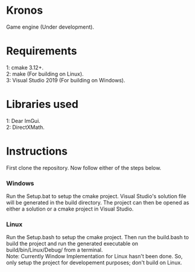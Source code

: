 # Kronos
Game engine (Under development).

# Requirements
1: cmake 3.12+.\
2: make (For building on Linux).\
3: Visual Studio 2019 (For building on Windows).

# Libraries used
1: Dear ImGui.\
2: DirectXMath.

# Instructions
First clone the repository. Now follow either of the steps below.

### Windows
Run the Setup.bat to setup the cmake project. Visual Studio's solution file will be generated in the build directory. The project can then be opened as either a solution or a cmake project in Visual Studio.
	
### Linux
Run the Setup.bash to setup the cmake project. Then run the build.bash to build the project and run the generated executable on build/bin/Linux/Debug/ from a terminal.\
Note: Currently Window Implementation for Linux hasn't been done. So, only setup the project for developement purposes; don't build on Linux.
